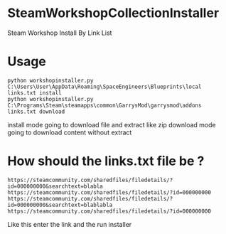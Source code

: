 # SteamWorkshopCollectionInstaller
Steam Workshop Install By Link List
# Usage
```
python workshopinstaller.py C:\Users\User\AppData\Roaming\SpaceEngineers\Blueprints\local links.txt install
python workshopinstaller.py C:\Programs\Steam\steamapps\common\GarrysMod\garrysmod\addons links.txt download
```
install mode going to download file and extract like zip
download mode going to download content without extract
# How should the links.txt file be ?
```
https://steamcommunity.com/sharedfiles/filedetails/?id=000000000&searchtext=blabla
https://steamcommunity.com/sharedfiles/filedetails/?id=000000000
https://steamcommunity.com/sharedfiles/filedetails/?id=000000000&searchtext=blablabla
https://steamcommunity.com/sharedfiles/filedetails/?id=000000000
```
Like this enter the link and the run installer
